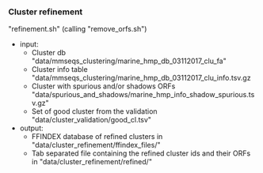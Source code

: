 ### Cluster refinement

"refinement.sh" (calling "remove_orfs.sh")

- input:
  - Cluster db "data/mmseqs_clustering/marine_hmp_db_03112017_clu_fa"
  - Cluster info table "data/mmseqs_clustering/marine_hmp_db_03112017_clu_info.tsv.gz
  - Cluster with spurious and/or shadows ORFs "data/spurious_and_shadows/marine_hmp_info_shadow_spurious.tsv.gz"
  - Set of good cluster from the validation "data/cluster_validation/good_cl.tsv"
- output:
  - FFINDEX database of refined clusters in "data/cluster_refinement/ffindex_files/"
  - Tab separated file containing the refined cluster ids and their ORFs in "data/cluster_refinement/refined/"

